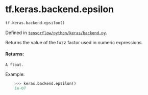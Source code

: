 <div itemscope itemtype="http://developers.google.com/ReferenceObject">
<meta itemprop="name" content="tf.keras.backend.epsilon" />
</div>

# tf.keras.backend.epsilon

``` python
tf.keras.backend.epsilon()
```



Defined in [`tensorflow/python/keras/backend.py`](https://www.tensorflow.org/code/tensorflow/python/keras/backend.py).

Returns the value of the fuzz factor used in numeric expressions.

#### Returns:

    A float.

Example:
```python
    >>> keras.backend.epsilon()
    1e-07
```